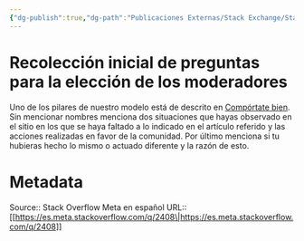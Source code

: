 ```yaml
---
{"dg-publish":true,"dg-path":"Publicaciones Externas/Stack Exchange/Stack Overflow en español/Stack Overflow en español Meta/es.meta.stackoverflow.com-2408.md","permalink":"/publicaciones-externas/stack-exchange/stack-overflow-en-espanol/stack-overflow-en-espanol-meta/es-meta-stackoverflow-com-2408/","title":"Recolección inicial de preguntas para la elección de los moderadores","hide":true,"noteIcon":"default","created":"2024-04-03T12:49:10.373-06:00","updated":"2024-04-05T16:44:01.780-06:00"}
---
```


# Recolección inicial de preguntas para la elección de los moderadores

Uno de los pilares de nuestro modelo está de descrito en [Compórtate bien][1]. Sin mencionar nombres menciona dos situaciones que hayas observado en el sitio en los que se haya faltado a lo indicado en el artículo referido y las acciones realizadas en favor de la comunidad. Por último menciona si tu hubieras hecho lo mismo o actuado diferente y la razón de esto.


  [1]: https://es.stackoverflow.com/help/be-nice

# Metadata
Source:: Stack Overflow Meta en español
URL:: [[https://es.meta.stackoverflow.com/q/2408\|https://es.meta.stackoverflow.com/q/2408]]


